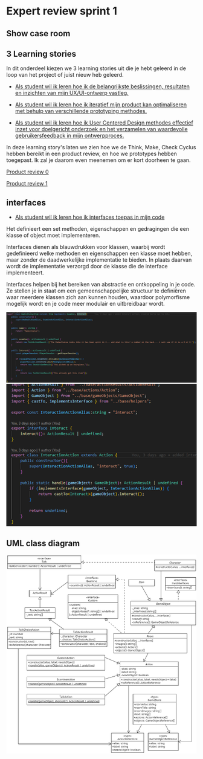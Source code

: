 # Expert review sprint 1

## Show case room

## 3 Learning stories
In dit onderdeel kiezen we 3 learning stories uit die je hebt geleerd in de loop van het project of juist nieuw heb geleerd.

- [Als student wil ik leren hoe ik de belangrijkste beslissingen, resultaten en inzichten van mijn UX/UI-ontwerp vastleg.](https://gitlab.fdmci.hva.nl/propedeuse-hbo-ict/onderwijs/2023-2024/out-d-se-gd/blok-3/seezoopuuqii86/-/issues/10)

- [Als student wil ik leren hoe ik iteratief mijn product kan optimaliseren met behulp van verschillende prototyping methodes.](https://gitlab.fdmci.hva.nl/propedeuse-hbo-ict/onderwijs/2023-2024/out-d-se-gd/blok-3/seezoopuuqii86/-/issues/9)

- [Als student wil ik leren hoe ik User Centered Design methodes effectief inzet voor doelgericht onderzoek en het verzamelen van waardevolle gebruikersfeedback in mijn ontwerpproces.](https://gitlab.fdmci.hva.nl/propedeuse-hbo-ict/onderwijs/2023-2024/out-d-se-gd/blok-3/seezoopuuqii86/-/issues/8)

In deze learning story's laten we zien hoe we de Think, Make, Check Cyclus hebben bereikt in een product review, en hoe we prototypes hebben toegepast. Ik zal je daarom even meenemen om er kort doorheen te gaan. 

[Product review 0](https://gitlab.fdmci.hva.nl/propedeuse-hbo-ict/onderwijs/2023-2024/out-d-se-gd/blok-3/seezoopuuqii86/-/blob/persoonlijke-opdracht/docs/Documentation/sprint-0/Product-review.md?ref_type=heads)

[Product review 1](/docs/pdf/product_review_sprint_1.pdf)

## interfaces 

- [Als student wil ik leren hoe ik interfaces toepas in mijn code](https://gitlab.fdmci.hva.nl/propedeuse-hbo-ict/onderwijs/2023-2024/out-d-se-gd/blok-3/seezoopuuqii86/-/issues/15)

Het definieert een set methoden, eigenschappen en gedragingen die een klasse of object moet implementeren.

Interfaces dienen als blauwdrukken voor klassen, waarbij wordt gedefinieerd welke methoden en eigenschappen een klasse moet hebben, maar zonder de daadwerkelijke implementatie te bieden. In plaats daarvan wordt de implementatie verzorgd door de klasse die de interface implementeert.

Interfaces helpen bij het bereiken van abstractie en ontkoppeling in je code. Ze stellen je in staat om een gemeenschappelijke structuur te definiëren waar meerdere klassen zich aan kunnen houden, waardoor polymorfisme mogelijk wordt en je code meer modulair en uitbreidbaar wordt.

![Import interface](/docs/img/export_interface.png)
![Creating interface](/docs/img/create_interface.png)

## UML class diagram

![Product review 1](/docs/img/uml-extended.png)


